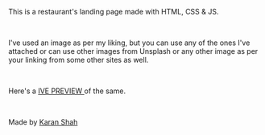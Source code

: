 <p>This is a restaurant's landing page made with HTML, CSS & JS.</p>
<br>
<p>I've used an image as per my liking, but you can use any of the ones I've attached or can use other images from Unsplash or any other image as per your linking from some other sites as well.</p>
<br>
<p>Here's a <a href = "https://karan8403.github.io/restaurant_website/">IVE PREVIEW </a> of the same.</p>
<br>
<p>Made by <a href = "https://www.linkedin.com/in/karan-shah-72aa4821b/">Karan Shah</a> </p>
